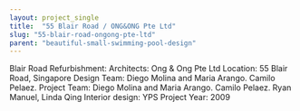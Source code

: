 ```yaml
---
layout: project_single
title:  "55 Blair Road / ONG&ONG Pte Ltd"
slug: "55-blair-road-ongong-pte-ltd"
parent: "beautiful-small-swimming-pool-design"
---
```

Blair Road Refurbishment:  Architects: Ong & Ong Pte Ltd  Location: 55 Blair Road, Singapore  Design Team: Diego Molina and Maria Arango. Camilo Pelaez.  Project Team: Diego Molina and Maria Arango. Camilo Pelaez. Ryan Manuel, Linda Qing  Interior design: YPS  Project Year: 2009